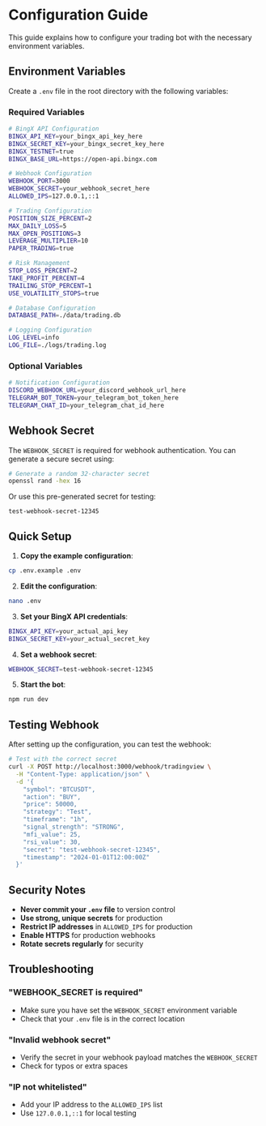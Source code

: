 # Configuration Guide

This guide explains how to configure your trading bot with the necessary environment variables.

## Environment Variables

Create a `.env` file in the root directory with the following variables:

### Required Variables

```bash
# BingX API Configuration
BINGX_API_KEY=your_bingx_api_key_here
BINGX_SECRET_KEY=your_bingx_secret_key_here
BINGX_TESTNET=true
BINGX_BASE_URL=https://open-api.bingx.com

# Webhook Configuration
WEBHOOK_PORT=3000
WEBHOOK_SECRET=your_webhook_secret_here
ALLOWED_IPS=127.0.0.1,::1

# Trading Configuration
POSITION_SIZE_PERCENT=2
MAX_DAILY_LOSS=5
MAX_OPEN_POSITIONS=3
LEVERAGE_MULTIPLIER=10
PAPER_TRADING=true

# Risk Management
STOP_LOSS_PERCENT=2
TAKE_PROFIT_PERCENT=4
TRAILING_STOP_PERCENT=1
USE_VOLATILITY_STOPS=true

# Database Configuration
DATABASE_PATH=./data/trading.db

# Logging Configuration
LOG_LEVEL=info
LOG_FILE=./logs/trading.log
```

### Optional Variables

```bash
# Notification Configuration
DISCORD_WEBHOOK_URL=your_discord_webhook_url_here
TELEGRAM_BOT_TOKEN=your_telegram_bot_token_here
TELEGRAM_CHAT_ID=your_telegram_chat_id_here
```

## Webhook Secret

The `WEBHOOK_SECRET` is required for webhook authentication. You can generate a secure secret using:

```bash
# Generate a random 32-character secret
openssl rand -hex 16
```

Or use this pre-generated secret for testing:
```
test-webhook-secret-12345
```

## Quick Setup

1. **Copy the example configuration**:
```bash
cp .env.example .env
```

2. **Edit the configuration**:
```bash
nano .env
```

3. **Set your BingX API credentials**:
```bash
BINGX_API_KEY=your_actual_api_key
BINGX_SECRET_KEY=your_actual_secret_key
```

4. **Set a webhook secret**:
```bash
WEBHOOK_SECRET=test-webhook-secret-12345
```

5. **Start the bot**:
```bash
npm run dev
```

## Testing Webhook

After setting up the configuration, you can test the webhook:

```bash
# Test with the correct secret
curl -X POST http://localhost:3000/webhook/tradingview \
  -H "Content-Type: application/json" \
  -d '{
    "symbol": "BTCUSDT",
    "action": "BUY",
    "price": 50000,
    "strategy": "Test",
    "timeframe": "1h",
    "signal_strength": "STRONG",
    "mfi_value": 25,
    "rsi_value": 30,
    "secret": "test-webhook-secret-12345",
    "timestamp": "2024-01-01T12:00:00Z"
  }'
```

## Security Notes

- **Never commit your `.env` file** to version control
- **Use strong, unique secrets** for production
- **Restrict IP addresses** in `ALLOWED_IPS` for production
- **Enable HTTPS** for production webhooks
- **Rotate secrets regularly** for security

## Troubleshooting

### "WEBHOOK_SECRET is required"
- Make sure you have set the `WEBHOOK_SECRET` environment variable
- Check that your `.env` file is in the correct location

### "Invalid webhook secret"
- Verify the secret in your webhook payload matches the `WEBHOOK_SECRET`
- Check for typos or extra spaces

### "IP not whitelisted"
- Add your IP address to the `ALLOWED_IPS` list
- Use `127.0.0.1,::1` for local testing 
